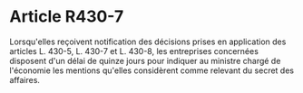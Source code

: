 # Article R430-7

Lorsqu'elles reçoivent notification des décisions prises en application des articles L. 430-5, L. 430-7 et L. 430-8, les entreprises concernées disposent d'un délai de quinze jours pour indiquer au ministre chargé de l'économie les mentions qu'elles considèrent comme relevant du secret des affaires.